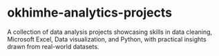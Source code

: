 # okhimhe-analytics-projects
A collection of data analysis projects showcasing skills in data cleaning, Microsoft Excel, Data visualization, and Python, with practical insights drawn from real-world datasets.
